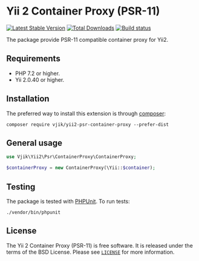 # Yii 2 Container Proxy (PSR-11)

[![Latest Stable Version](https://poser.pugx.org/vjik/yii2-psr-container-proxy/v/stable.png)](https://packagist.org/packages/vjik/yii2-psr-container-proxy)
[![Total Downloads](https://poser.pugx.org/vjik/yii2-psr-container-proxy/downloads.png)](https://packagist.org/packages/vjik/yii2-psr-container-proxy)
[![Build status](https://github.com/vjik/yii2-psr-container-proxy/workflows/build/badge.svg)](https://github.com/vjik/yii2-psr-container-proxy/actions?query=workflow%3Abuild)

The package provide PSR-11 compatible container proxy for Yii2.

## Requirements

- PHP 7.2 or higher.
- Yii 2.0.40 or higher.

## Installation

The preferred way to install this extension is through [composer](https://getcomposer.org/download/):

```shell
composer require vjik/yii2-psr-container-proxy --prefer-dist
```

## General usage

```php
use Vjik\Yii2\Psr\ContainerProxy\ContainerProxy;

$containerProxy = new ContainerProxy(\Yii::$container);
```

## Testing

The package is tested with [PHPUnit](https://phpunit.de/). To run tests:

```shell
./vendor/bin/phpunit
```

## License

The Yii 2 Container Proxy (PSR-11) is free software. It is released under the terms of the BSD License.
Please see [`LICENSE`](./LICENSE.md) for more information.
